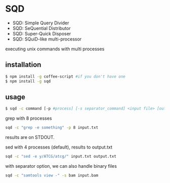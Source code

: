 SQD
==========
- SQD: Simple Query Divider
- SQD: SeQuential Distributor
- SQD: Super-Quick Disposer
- SQD: SQuiD-like multi-processor

executing unix commands with multi processes

installation
----------------
```bash
$ npm install -g coffee-script #if you don't have one
$ npm install -g sqd
```

usage
-------------
```bash
$ sqd -c command [-p #process] [-s separator_command] <input file> [output file]
```

grep with 8 processes

```bash
sqd -c "grep -e something" -p 8 input.txt
```
results are on STDOUT.


sed with 4 processes (default), results to output.txt

```bash
sqd -c "sed -e y/ATCG/atcg/" input.txt output.txt
```

with separator option, we can also handle binary files
```bash
sqd -c "samtools view -" -s bam input.bam
```
